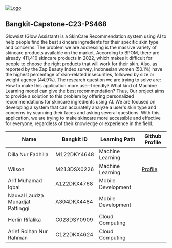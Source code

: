 [![Logo](https://camo.githubusercontent.com/8ec9e6a22bfa04658c8586434639fdffea0d7044bacf375e9577de8e8bffe082/68747470733a2f2f6c68332e676f6f676c6575736572636f6e74656e742e636f6d2f4a325149304c33764a77763633536d33697349393063747875787a6e7a36376441744a514e32767537776e557577743957632d574937567549687776723079567244506663376b424e3575735a7a37356e44575f6b3936704366635a42786e664e7a76565330673d77363030 "Logo")](https://camo.githubusercontent.com/8ec9e6a22bfa04658c8586434639fdffea0d7044bacf375e9577de8e8bffe082/68747470733a2f2f6c68332e676f6f676c6575736572636f6e74656e742e636f6d2f4a325149304c33764a77763633536d33697349393063747875787a6e7a36376441744a514e32767537776e557577743957632d574937567549687776723079567244506663376b424e3575735a7a37356e44575f6b3936704366635a42786e664e7a76565330673d77363030 "Logo")

## Bangkit-Capstone-C23-PS468
Glowsist (Glow Assistant) is a SkinCare Recommendation system using AI to help people find the best skincare ingredients for their specific skin type and concerns. The problem we are addressing is the massive variety of skincare products available on the market. According to BPOM, there are already 411,410 skincare products in 2022, which makes it difficult for people to choose the right products that will work for their skin. Also, as reported by the Zap Beauty Index survey, Indonesian women (50.1%) have the highest percentage of skin-related insecurities, followed by size or weight agency (44.9%). 
The research question we are trying to solve are: How to make this application more user-friendly? What kind of Machine Learning model can give the best recommendation?   Thus, Our project aims to provide a solution to this problem by offering personalized recommendations for skincare ingredients using AI. We are focused on developing a system that can accurately analyze a user's skin type and concerns by scanning their faces and asking several questions. With this application, we are trying to make skincare more accessible and effective for everyone, regardless of their knowledge or experience in the field.


| Name | Bangkit ID   |  Learning Path | Github Profile   |
| ------------ | ------------ | ------------ | ------------ |
| Dilla Nur Fadhilla  |  M122DKY4648 |  Machine Learning |   |
| Wilson  | M213DSX0226  |  Machine Learning | [Profile](https://github.com/antoniuswilson30) |
| Arif Muhamad Iqbal  | A122DKX4768  |  Mobile Development |   |
|  Nauval Laudza Munadjat Pattinggi | A304DKX4484  |  Mobile Development |   |
|  Herlin Rifalika | C028DSY0909  | Cloud Computing  |   |
|  Arief Roihan Nur Rahman |  C122DKX4624 | Cloud Computing  |   |

